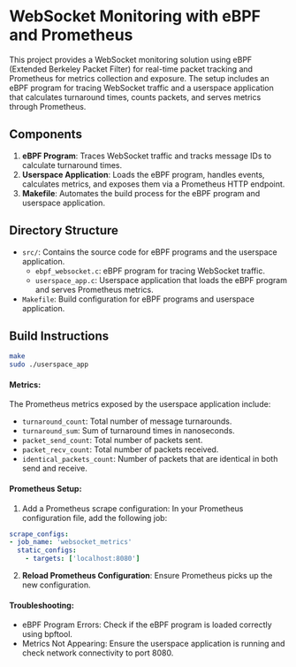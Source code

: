 # WebSocket Monitoring with eBPF and Prometheus

This project provides a WebSocket monitoring solution using eBPF (Extended Berkeley Packet Filter) for real-time packet tracking and Prometheus for metrics collection and exposure. The setup includes an eBPF program for tracing WebSocket traffic and a userspace application that calculates turnaround times, counts packets, and serves metrics through Prometheus.

## Components

1. **eBPF Program**: Traces WebSocket traffic and tracks message IDs to calculate turnaround times.
2. **Userspace Application**: Loads the eBPF program, handles events, calculates metrics, and exposes them via a Prometheus HTTP endpoint.
3. **Makefile**: Automates the build process for the eBPF program and userspace application.

## Directory Structure

- `src/`: Contains the source code for eBPF programs and the userspace application.
    - `ebpf_websocket.c`: eBPF program for tracing WebSocket traffic.
    - `userspace_app.c`: Userspace application that loads the eBPF program and serves Prometheus metrics.
- `Makefile`: Build configuration for eBPF programs and userspace application.

## Build Instructions
```sh
make
sudo ./userspace_app
```


#### **Metrics**:
The Prometheus metrics exposed by the userspace application include:

* `turnaround_count`: Total number of message turnarounds.
* `turnaround_sum`: Sum of turnaround times in nanoseconds.
* `packet_send_count`: Total number of packets sent.
* `packet_recv_count`: Total number of packets received.
* `identical_packets_count`: Number of packets that are identical in both send and receive.

#### **Prometheus Setup**:

1. Add a Prometheus scrape configuration:
In your Prometheus configuration file, add the following job:
```yaml
scrape_configs:
- job_name: 'websocket_metrics'
  static_configs:
    - targets: ['localhost:8080']
```
2. **Reload Prometheus Configuration**:
Ensure Prometheus picks up the new configuration.

#### **Troubleshooting**:

* eBPF Program Errors: Check if the eBPF program is loaded correctly using bpftool.
* Metrics Not Appearing: Ensure the userspace application is running and check network connectivity to port 8080.